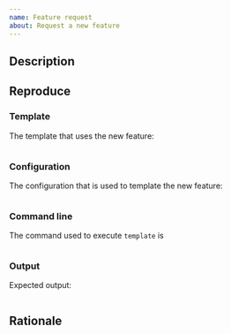 ```yaml
---
name: Feature request
about: Request a new feature
---
```



## Description

<!-- A clear and concise description that describes the new feature. -->

## Reproduce

### Template

The template that uses the new feature:
```

```

### Configuration

The configuration that is used to template the new feature:
```yaml

```

### Command line

The command used to execute `template` is
```bash

```

### Output

Expected output:
```

```

## Rationale

<!-- Explain why this feature should be implemented? --> 
